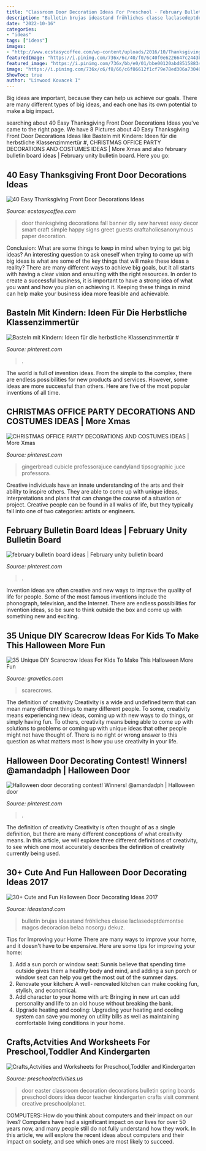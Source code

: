 ```yaml
---
title: "Classroom Door Decoration Ideas For Preschool - February Bulletin Board Ideas"
description: "Bulletin brujas ideastand fröhliches classe laclasedeptdemontse magos decoracion belaa nosorgu dekuz"
date: "2022-10-16"
categories:
- "ideas"
tags: ["ideas"]
images:
- "http://www.ecstasycoffee.com/wp-content/uploads/2016/10/Thanksgiving-Front-Door-Decorations-20.jpg"
featuredImage: "https://i.pinimg.com/736x/6c/40/f0/6c40f0e6226647c2443b30554b29f0a9--halloween-door-mad-scientists.jpg"
featured_image: "https://i.pinimg.com/736x/bb/e0/01/bbe00120abd85158834a45c587dd22ea.jpg"
image: "https://i.pinimg.com/736x/c6/f8/66/c6f86612f1cf79e78ed306a730401450--february-bulletin-board-ideas-preschool.jpg"
ShowToc: true
author: "Linwood Kovacek I"
---
```



Big ideas are important, because they can help us achieve our goals. There are many different types of big ideas, and each one has its own potential to make a big impact. 

	

		
searching about 40 Easy Thanksgiving Front Door Decorations Ideas you've came to the right page. We have 8 Pictures about 40 Easy Thanksgiving Front Door Decorations Ideas like Basteln mit Kindern: Ideen für die herbstliche Klassenzimmertür #, CHRISTMAS OFFICE PARTY DECORATIONS AND COSTUMES IDEAS | More Xmas and also february bulletin board ideas | February unity bulletin board. Here you go:
		
    
## 40 Easy Thanksgiving Front Door Decorations Ideas

<img loading=lazy src="http://www.ecstasycoffee.com/wp-content/uploads/2016/10/Thanksgiving-Front-Door-Decorations-20.jpg" onerror="this.onerror=null;this.src='https://tse4.mm.bing.net/th?id=OIP.qZ56fd3gBYEH1NoaIK2UHgHaKW&amp;pid=15.1';" alt="40 Easy Thanksgiving Front Door Decorations Ideas">

_Source: ecstasycoffee.com_

>door thanksgiving decorations fall banner diy sew harvest easy decor smart craft simple happy signs greet guests craftaholicsanonymous paper decoration. 

	

Conclusion: What are some things to keep in mind when trying to get big ideas?
An interesting question to ask oneself when trying to come up with big ideas is what are some of the key things that will make these ideas a reality? There are many different ways to achieve big goals, but it all starts with having a clear vision and ensuiting with the right resources. In order to create a successful business, it is important to have a strong idea of what you want and how you plan on achieving it. Keeping these things in mind can help make your business idea more feasible and achievable.

    
## Basteln Mit Kindern: Ideen Für Die Herbstliche Klassenzimmertür #

<img loading=lazy src="https://i.pinimg.com/736x/bb/e0/01/bbe00120abd85158834a45c587dd22ea.jpg" onerror="this.onerror=null;this.src='https://tse3.mm.bing.net/th?id=OIP.XYczWCx0LV3sE6yjE_uE8gHaNL&amp;pid=15.1';" alt="Basteln mit Kindern: Ideen für die herbstliche Klassenzimmertür #">

_Source: pinterest.com_

>. 

	

The world is full of invention ideas. From the simple to the complex, there are endless possibilities for new products and services. However, some ideas are more successful than others. Here are five of the most popular inventions of all time.

    
## CHRISTMAS OFFICE PARTY DECORATIONS AND COSTUMES IDEAS | More Xmas

<img loading=lazy src="https://i.pinimg.com/736x/14/91/13/149113fe925d3bd8cf017d255060c248.jpg" onerror="this.onerror=null;this.src='https://tse3.mm.bing.net/th?id=OIP.j8NnwP3Lghy1gCL6jFPyGQHaJ4&amp;pid=15.1';" alt="CHRISTMAS OFFICE PARTY DECORATIONS AND COSTUMES IDEAS | More Xmas">

_Source: pinterest.com_

>gingerbread cubicle professorajuce candyland tipsographic juce professora. 

	

Creative individuals have an innate understanding of the arts and their ability to inspire others. They are able to come up with unique ideas, interpretations and plans that can change the course of a situation or project. Creative people can be found in all walks of life, but they typically fall into one of two categories: artists or engineers.

    
## February Bulletin Board Ideas | February Unity Bulletin Board

<img loading=lazy src="https://i.pinimg.com/736x/c6/f8/66/c6f86612f1cf79e78ed306a730401450--february-bulletin-board-ideas-preschool.jpg" onerror="this.onerror=null;this.src='https://tse4.mm.bing.net/th?id=OIP.7PSCLju4XY8-dOszeGuv5AHaJ4&amp;pid=15.1';" alt="february bulletin board ideas | February unity bulletin board">

_Source: pinterest.com_

>. 

	

Invention ideas are often creative and new ways to improve the quality of life for people. Some of the most famous inventions include the phonograph, television, and the Internet. There are endless possibilities for invention ideas, so be sure to think outside the box and come up with something new and exciting.

    
## 35 Unique DIY Scarecrow Ideas For Kids To Make This Halloween More Fun

<img loading=lazy src="https://www.gravetics.com/wp-content/uploads/2017/07/Minion-Scarecrows.jpg" onerror="this.onerror=null;this.src='https://tse3.mm.bing.net/th?id=OIP.IyYFXL_OQj4kcevLSJguSgHaNK&amp;pid=15.1';" alt="35 Unique DIY Scarecrow Ideas For Kids To Make This Halloween More Fun">

_Source: gravetics.com_

>scarecrows. 

	

The definition of creativity
Creativity is a wide and undefined term that can mean many different things to many different people. To some, creativity means experiencing new ideas, coming up with new ways to do things, or simply having fun. To others, creativity means being able to come up with solutions to problems or coming up with unique ideas that other people might not have thought of. There is no right or wrong answer to this question as what matters most is how you use creativity in your life.

    
## Halloween Door Decorating Contest! Winners! @amandadph | Halloween Door

<img loading=lazy src="https://i.pinimg.com/736x/6c/40/f0/6c40f0e6226647c2443b30554b29f0a9--halloween-door-mad-scientists.jpg" onerror="this.onerror=null;this.src='https://tse4.mm.bing.net/th?id=OIP.Ei45aM_sip_mqAY-b3o8RQHaJ3&amp;pid=15.1';" alt="Halloween door decorating contest! Winners! @amandadph | Halloween door">

_Source: pinterest.com_

>. 

	

The definition of creativity
Creativity is often thought of as a single definition, but there are many different conceptions of what creativity means. In this article, we will explore three different definitions of creativity, to see which one most accurately describes the definition of creativity currently being used.

    
## 30+ Cute And Fun Halloween Door Decorating Ideas 2017

<img loading=lazy src="https://ideastand.com/wp-content/uploads/2016/10/halloween-door/19-halloween-door-decoration.jpg" onerror="this.onerror=null;this.src='https://tse3.mm.bing.net/th?id=OIP.NQni_v5c-X2WJr83ku8b6AHaLl&amp;pid=15.1';" alt="30+ Cute and Fun Halloween Door Decorating Ideas 2017">

_Source: ideastand.com_

>bulletin brujas ideastand fröhliches classe laclasedeptdemontse magos decoracion belaa nosorgu dekuz. 

	

Tips for Improving your Home
There are many ways to improve your home, and it doesn't have to be expensive. Here are some tips for improving your home: 
1. Add a sun porch or window seat: Sunnis believe that spending time outside gives them a healthy body and mind, and adding a sun porch or window seat can help you get the most out of the summer days. 
2. Renovate your kitchen: A well- renovated kitchen can make cooking fun, stylish, and economical. 
3. Add character to your home with art: Bringing in new art can add personality and life to an old house without breaking the bank. 
4. Upgrade heating and cooling: Upgrading your heating and cooling system can save you money on utility bills as well as maintaining comfortable living conditions in your home.

    
## Crafts,Actvities And Worksheets For Preschool,Toddler And Kindergarten

<img loading=lazy src="http://www.preschoolactivities.us/wp-content/uploads/2015/02/Classroom-door-decoration-for-easter.jpg" onerror="this.onerror=null;this.src='https://tse3.mm.bing.net/th?id=OIP.Xo-fpDVJlZlC0Vt9B0eFwAHaJ3&amp;pid=15.1';" alt="Crafts,Actvities and Worksheets for Preschool,Toddler and Kindergarten">

_Source: preschoolactivities.us_

>door easter classroom decoration decorations bulletin spring boards preschool doors idea decor teacher kindergarten crafts visit comment creative preschoolplanet. 

	

COMPUTERS: How do you think about computers and their impact on our lives?
Computers have had a significant impact on our lives for over 50 years now, and many people still do not fully understand how they work. In this article, we will explore the recent ideas about computers and their impact on society, and see which ones are most likely to succeed.

